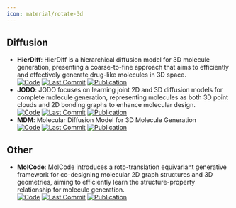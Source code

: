 ```yaml
---
icon: material/rotate-3d
---
```



## **Diffusion**
- **HierDiff**: HierDiff is a hierarchical diffusion model for 3D molecule generation, presenting a coarse-to-fine approach that aims to efficiently and effectively generate drug-like molecules in 3D space.  
		[![Code](https://img.shields.io/github/stars/qiangbo1222/HierDiff?style=for-the-badge&logo=github)](https://github.com/qiangbo1222/HierDiff) [![Last Commit](https://img.shields.io/github/last-commit/qiangbo1222/HierDiff?style=for-the-badge&logo=github)](https://github.com/qiangbo1222/HierDiff) [![Publication](https://img.shields.io/badge/Publication-Citations:0-blue?style=for-the-badge&logo=bookstack)](https://doi.org/10.48550/arXiv.2305.13266) 
- **JODO**: JODO focuses on learning joint 2D and 3D diffusion models for complete molecule generation, representing molecules as both 3D point clouds and 2D bonding graphs to enhance molecular design.  
		[![Code](https://img.shields.io/github/stars/graph-0/jodo?style=for-the-badge&logo=github)](https://github.com/graph-0/jodo) [![Last Commit](https://img.shields.io/github/last-commit/graph-0/jodo?style=for-the-badge&logo=github)](https://github.com/graph-0/jodo) [![Publication](https://img.shields.io/badge/Publication-Citations:0-blue?style=for-the-badge&logo=bookstack)](https://doi.org/10.48550/arXiv.2305.12347) 
- **MDM**: Molecular Diffusion Model for 3D Molecule Generation  
		[![Code](https://img.shields.io/github/stars/tencent-ailab/MDM?style=for-the-badge&logo=github)](https://github.com/tencent-ailab/MDM) [![Last Commit](https://img.shields.io/github/last-commit/tencent-ailab/MDM?style=for-the-badge&logo=github)](https://github.com/tencent-ailab/MDM) [![Publication](https://img.shields.io/badge/Publication-Citations:20-blue?style=for-the-badge&logo=bookstack)](https://doi.org/10.1609/aaai.v37i4.25639) 

## **Other**
- **MolCode**: MolCode introduces a roto-translation equivariant generative framework for co-designing molecular 2D graph structures and 3D geometries, aiming to efficiently learn the structure-property relationship for molecule generation.  
		[![Code](https://img.shields.io/github/stars/zaixizhang/MolCode?style=for-the-badge&logo=github)](https://github.com/zaixizhang/MolCode) [![Last Commit](https://img.shields.io/github/last-commit/zaixizhang/MolCode?style=for-the-badge&logo=github)](https://github.com/zaixizhang/MolCode) [![Publication](https://img.shields.io/badge/Publication-Citations:10-blue?style=for-the-badge&logo=bookstack)](https://doi.org/10.1039/d3sc02538a) 
